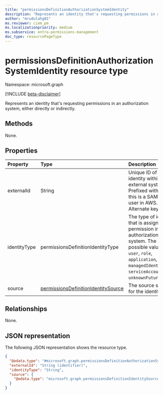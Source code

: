```yaml
---
title: "permissionsDefinitionAuthorizationSystemIdentity"
description: "Represents an identity that's requesting permissions in an authorization system, either directly or indirectly."
author: "mrudulahg01"
ms.reviewer: ciem_pm
ms.localizationpriority: medium
ms.subservice: entra-permissions-management
doc_type: resourcePageType
---
```


# permissionsDefinitionAuthorizationSystemIdentity resource type

Namespace: microsoft.graph

[!INCLUDE [beta-disclaimer](../../includes/beta-disclaimer.md)]

Represents an identity that's requesting permissions in an authorization system, either directly or indirectly.

## Methods
None.

## Properties
|Property|Type|Description|
|:---|:---|:---|
|externalId|String|Unique ID of the identity within the external system. Prefixed with `rsn:` if this is a SAML or ED user in AWS. Alternate key.|
|identityType|permissionsDefinitionIdentityType|The type of identity that is assigned the permission in the authorization system. The possible values are: `user`, `role`, `application`, `managedIdentity`, `serviceAccount`, `unknownFutureValue`.|
|source|[permissionsDefinitionIdentitySource](../resources/permissionsdefinitionidentitysource.md)|The source system for the identity.|

## Relationships
None.

## JSON representation
The following JSON representation shows the resource type.
<!-- {
  "blockType": "resource",
  "keyProperty": "externalId",
  "@odata.type": "microsoft.graph.permissionsDefinitionAuthorizationSystemIdentity",
  "openType": false
}
-->
``` json
{
  "@odata.type": "#microsoft.graph.permissionsDefinitionAuthorizationSystemIdentity",
  "externalId": "String (identifier)",
  "identityType": "String",
  "source": {
    "@odata.type": "microsoft.graph.permissionsDefinitionIdentitySource"
  }
}
```

